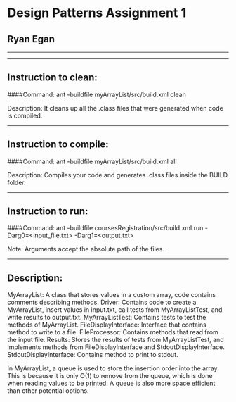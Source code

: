 # Design Patterns Assignment 1
## Ryan Egan

-----------------------------------------------------------------------
-----------------------------------------------------------------------


## Instruction to clean:

####Command: ant -buildfile myArrayList/src/build.xml clean

Description: It cleans up all the .class files that were generated when code is compiled.

-----------------------------------------------------------------------
## Instruction to compile:

####Command: ant -buildfile myArrayList/src/build.xml all

Description: Compiles your code and generates .class files inside the BUILD folder.

-----------------------------------------------------------------------
## Instruction to run:

####Command: ant -buildfile coursesRegistration/src/build.xml run -Darg0=<input_file.txt> -Darg1=<output.txt>

Note: Arguments accept the absolute path of the files.


-----------------------------------------------------------------------
## Description:

MyArrayList: A class that stores values in a custom array, code contains comments describing methods.
Driver: Contains code to create a MyArrayList, insert values in input.txt, call tests from MyArrayListTest, and write 
  results to output.txt.
MyArrayListTest: Contains tests to test the methods of MyArrayList.
FileDisplayInterface: Interface that contains method to write to a file.
FileProcessor: Contains methods that read from the input file.
Results: Stores the results of tests from MyArrayListTest, and implements methods from FileDisplayInterface and StdoutDisplayInterface.
StdoutDisplayInterface: Contains method to print to stdout.

In MyArrayList, a queue is used to store the insertion order into the array. This is because it is only O(1) to remove from the queue,
which is done when reading values to be printed. A queue is also more space efficient than other potential options.
